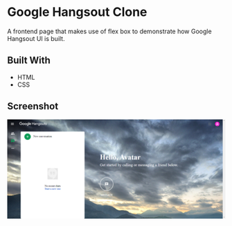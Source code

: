# Google Hangsout Clone

A frontend page that makes use of flex box to demonstrate how Google Hangsout UI is built.

## Built With

- HTML
- CSS

## Screenshot

![image](./assets/media/Capture.PNG)